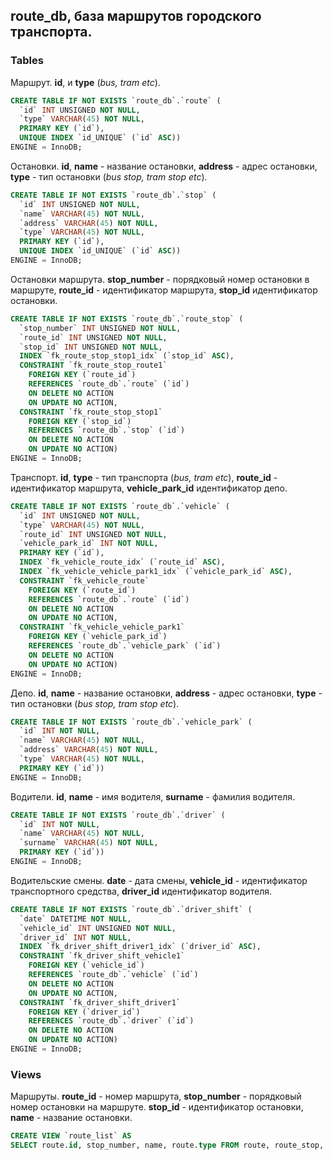 ## route_db, база маршрутов городского транспорта.

### Tables

Маршрут. **id**, и **type** (*bus, tram etc*).

```sql
CREATE TABLE IF NOT EXISTS `route_db`.`route` (
  `id` INT UNSIGNED NOT NULL,
  `type` VARCHAR(45) NOT NULL,
  PRIMARY KEY (`id`),
  UNIQUE INDEX `id_UNIQUE` (`id` ASC))
ENGINE = InnoDB;
```

Остановки. **id**, **name** - название остановки, **address** - адрес остановки, **type** - тип остановки (*bus stop, tram stop etc*).

```sql
CREATE TABLE IF NOT EXISTS `route_db`.`stop` (
  `id` INT UNSIGNED NOT NULL,
  `name` VARCHAR(45) NOT NULL,
  `address` VARCHAR(45) NOT NULL,
  `type` VARCHAR(45) NOT NULL,
  PRIMARY KEY (`id`),
  UNIQUE INDEX `id_UNIQUE` (`id` ASC))
ENGINE = InnoDB;
```

Остановки маршрута. **stop_number** - порядковый номер остановки в маршруте, **route_id** - идентификатор маршрута, **stop_id** идентификатор остановки.

```sql
CREATE TABLE IF NOT EXISTS `route_db`.`route_stop` (
  `stop_number` INT UNSIGNED NOT NULL,
  `route_id` INT UNSIGNED NOT NULL,
  `stop_id` INT UNSIGNED NOT NULL,
  INDEX `fk_route_stop_stop1_idx` (`stop_id` ASC),
  CONSTRAINT `fk_route_stop_route1`
    FOREIGN KEY (`route_id`)
    REFERENCES `route_db`.`route` (`id`)
    ON DELETE NO ACTION
    ON UPDATE NO ACTION,
  CONSTRAINT `fk_route_stop_stop1`
    FOREIGN KEY (`stop_id`)
    REFERENCES `route_db`.`stop` (`id`)
    ON DELETE NO ACTION
    ON UPDATE NO ACTION)
ENGINE = InnoDB;
```

Транспорт. **id**, **type** - тип транспорта (*bus, tram etc*), **route_id** - идентификатор маршрута, **vehicle_park_id** идентификатор депо.
 
```sql
CREATE TABLE IF NOT EXISTS `route_db`.`vehicle` (
  `id` INT UNSIGNED NOT NULL,
  `type` VARCHAR(45) NOT NULL,
  `route_id` INT UNSIGNED NOT NULL,
  `vehicle_park_id` INT NOT NULL,
  PRIMARY KEY (`id`),
  INDEX `fk_vehicle_route_idx` (`route_id` ASC),
  INDEX `fk_vehicle_vehicle_park1_idx` (`vehicle_park_id` ASC),
  CONSTRAINT `fk_vehicle_route`
    FOREIGN KEY (`route_id`)
    REFERENCES `route_db`.`route` (`id`)
    ON DELETE NO ACTION
    ON UPDATE NO ACTION,
  CONSTRAINT `fk_vehicle_vehicle_park1`
    FOREIGN KEY (`vehicle_park_id`)
    REFERENCES `route_db`.`vehicle_park` (`id`)
    ON DELETE NO ACTION
    ON UPDATE NO ACTION)
ENGINE = InnoDB;
```

Депо. **id**, **name** - название остановки, **address** - адрес остановки, **type** - тип остановки (*bus stop, tram stop etc*).

```sql
CREATE TABLE IF NOT EXISTS `route_db`.`vehicle_park` (
  `id` INT NOT NULL,
  `name` VARCHAR(45) NOT NULL,
  `address` VARCHAR(45) NOT NULL,
  `type` VARCHAR(45) NOT NULL,
  PRIMARY KEY (`id`))
ENGINE = InnoDB;
```

Водители. **id**, **name** - имя водителя, **surname** - фамилия водителя.

```sql
CREATE TABLE IF NOT EXISTS `route_db`.`driver` (
  `id` INT NOT NULL,
  `name` VARCHAR(45) NOT NULL,
  `surname` VARCHAR(45) NOT NULL,
  PRIMARY KEY (`id`))
ENGINE = InnoDB;
```

Водительские смены. **date** - дата смены, **vehicle_id** - идентификатор транспортного средства, **driver_id** идентификатор водителя.

```sql
CREATE TABLE IF NOT EXISTS `route_db`.`driver_shift` (
  `date` DATETIME NOT NULL,
  `vehicle_id` INT UNSIGNED NOT NULL,
  `driver_id` INT NOT NULL,
  INDEX `fk_driver_shift_driver1_idx` (`driver_id` ASC),
  CONSTRAINT `fk_driver_shift_vehicle1`
    FOREIGN KEY (`vehicle_id`)
    REFERENCES `route_db`.`vehicle` (`id`)
    ON DELETE NO ACTION
    ON UPDATE NO ACTION,
  CONSTRAINT `fk_driver_shift_driver1`
    FOREIGN KEY (`driver_id`)
    REFERENCES `route_db`.`driver` (`id`)
    ON DELETE NO ACTION
    ON UPDATE NO ACTION)
ENGINE = InnoDB;
```

### Views

Маршруты. **route_id** - номер маршрута, **stop_number** - порядковый номер остановки на маршруте. **stop_id** - идентификатор остановки, **name** - название остановки.

```sql
CREATE VIEW `route_list` AS
SELECT route.id, stop_number, name, route.type FROM route, route_stop, stop WHERE route_id=route.id AND stop_id=stop.id ORDER BY route.id, stop_number;
```
